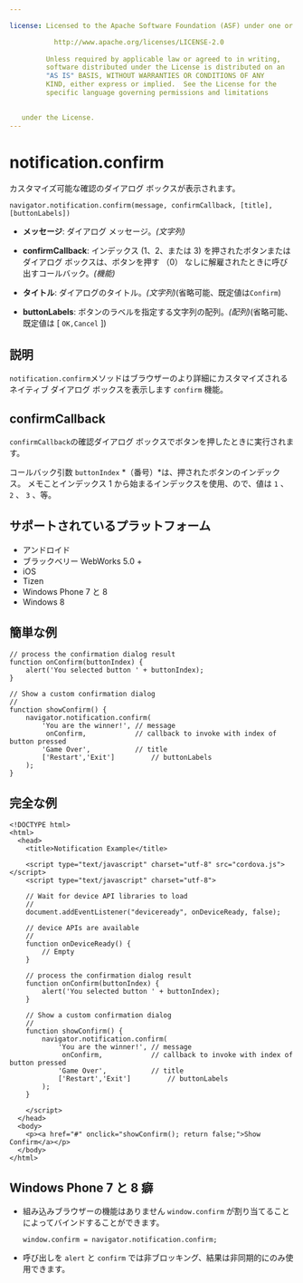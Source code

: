 ```yaml
---

license: Licensed to the Apache Software Foundation (ASF) under one or more contributor license agreements. See the NOTICE file distributed with this work for additional information regarding copyright ownership. The ASF licenses this file to you under the Apache License, Version 2.0 (the "License"); you may not use this file except in compliance with the License. You may obtain a copy of the License at

           http://www.apache.org/licenses/LICENSE-2.0
    
         Unless required by applicable law or agreed to in writing,
         software distributed under the License is distributed on an
         "AS IS" BASIS, WITHOUT WARRANTIES OR CONDITIONS OF ANY
         KIND, either express or implied.  See the License for the
         specific language governing permissions and limitations
    

   under the License.
---
```


# notification.confirm

カスタマイズ可能な確認のダイアログ ボックスが表示されます。

    navigator.notification.confirm(message, confirmCallback, [title], [buttonLabels])
    

*   **メッセージ**: ダイアログ メッセージ。*(文字列)*

*   **confirmCallback**: インデックス (1、2、または 3) を押されたボタンまたはダイアログ ボックスは、ボタンを押す （0） なしに解雇されたときに呼び出すコールバック。*(機能)*

*   **タイトル**: ダイアログのタイトル。*(文字列)*(省略可能、既定値は`Confirm`)

*   **buttonLabels**: ボタンのラベルを指定する文字列の配列。*(配列)*(省略可能、既定値は [ `OK,Cancel` ])

## 説明

`notification.confirm`メソッドはブラウザーのより詳細にカスタマイズされるネイティブ ダイアログ ボックスを表示します `confirm` 機能。

## confirmCallback

`confirmCallback`の確認ダイアログ ボックスでボタンを押したときに実行されます。

コールバック引数 `buttonIndex` *（番号）*は、押されたボタンのインデックス。 メモことインデックス 1 から始まるインデックスを使用、ので、値は `1` 、 `2` 、 `3` 、等。

## サポートされているプラットフォーム

*   アンドロイド
*   ブラックベリー WebWorks 5.0 +
*   iOS
*   Tizen
*   Windows Phone 7 と 8
*   Windows 8

## 簡単な例

    // process the confirmation dialog result
    function onConfirm(buttonIndex) {
        alert('You selected button ' + buttonIndex);
    }
    
    // Show a custom confirmation dialog
    //
    function showConfirm() {
        navigator.notification.confirm(
            'You are the winner!', // message
             onConfirm,            // callback to invoke with index of button pressed
            'Game Over',           // title
            ['Restart','Exit']         // buttonLabels
        );
    }
    

## 完全な例

    <!DOCTYPE html>
    <html>
      <head>
        <title>Notification Example</title>
    
        <script type="text/javascript" charset="utf-8" src="cordova.js"></script>
        <script type="text/javascript" charset="utf-8">
    
        // Wait for device API libraries to load
        //
        document.addEventListener("deviceready", onDeviceReady, false);
    
        // device APIs are available
        //
        function onDeviceReady() {
            // Empty
        }
    
        // process the confirmation dialog result
        function onConfirm(buttonIndex) {
            alert('You selected button ' + buttonIndex);
        }
    
        // Show a custom confirmation dialog
        //
        function showConfirm() {
            navigator.notification.confirm(
                'You are the winner!', // message
                 onConfirm,            // callback to invoke with index of button pressed
                'Game Over',           // title
                ['Restart','Exit']         // buttonLabels
            );
        }
    
        </script>
      </head>
      <body>
        <p><a href="#" onclick="showConfirm(); return false;">Show Confirm</a></p>
      </body>
    </html>
    

## Windows Phone 7 と 8 癖

*   組み込みブラウザーの機能はありません `window.confirm` が割り当てることによってバインドすることができます。
    
        window.confirm = navigator.notification.confirm;
        

*   呼び出しを `alert` と `confirm` では非ブロッキング、結果は非同期的にのみ使用できます。